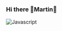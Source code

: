 ### Hi there 👋Martin👋

<!--
**martinMamani/martinMamani** is a ✨ _special_ ✨ repository because its `README.md` (this file) appears on your GitHub profile.

Here are some ideas to get you started:

- 🔭 I’m currently working on ...
- 🌱 I’m currently learning ...
- 👯 I’m looking to collaborate on ...
- 🤔 I’m looking for help with ...
- 💬 Ask me about ...
- 📫 How to reach me: ...
- 😄 Pronouns: ...
- ⚡ Fun fact: ...
-->
![Javascript](https://www.google.com/url?sa=i&url=https%3A%2F%2Fwww.fundaciontelefonica.com.ar%2Fnoticias%2Fmooc-programacion-con-javascript-4%2F&psig=AOvVaw2YorQSHEfLmZmbfj28QcUF&ust=1621438880527000&source=images&cd=vfe&ved=0CAIQjRxqFwoTCLC49ODI0_ACFQAAAAAdAAAAABAD)
